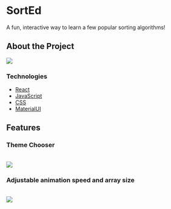 # SortEd

A fun, interactive way to learn a few popular sorting algorithms!

## About the Project
<img src="https://media.giphy.com/media/UNDf13BPU0cTddcINp/giphy.gif" />

### Technologies
  * [React](https://reactjs.org/)
  * [JavaScript](https://www.javascript.com/)
  *  [CSS](http://www.css3.info/)
  *  [MaterialUI](https://material-ui.com/)

## Features
   ### Theme Chooser
   <br>
 <img src="https://media.giphy.com/media/qv5NoSe3jf57WGCwOK/giphy.gif" />
 
   ### Adjustable animation speed and array size
   <br>
 <img src="https://media.giphy.com/media/eW2wYR9duzwSw5kxaZ/giphy.gif" />
